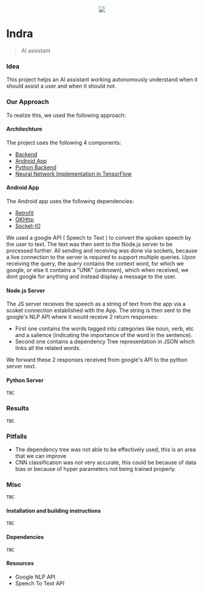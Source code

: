 <div align="center">
  <img src="https://i.imgur.com/kS2lNm6.png">
</div>


# Indra

> AI assistant


### Idea

This project helps an AI assistant working autonomously understand when it should assist a user and when it should not.

### Our Approach

To realize this, we used the following approach:

#### Architechture

The project uses the following 4 components:

- [Backend](https://github.com/DataByteNITT/Indra/tree/js_server_branch)
- [Android App](https://github.com/DataByteNITT/Indra/tree/app_branch)
- [Python Backend](https://github.com/DataByteNITT/Indra/tree/python_backend)
- [Neural Network Implementation in TensorFlow](https://github.com/DataByteNITT/Indra/tree/cnn_impl_branch)
 
#### Android App
The Android app uses the following dependencies:
 	
- [Retrofit](http://square.github.io/retrofit/)
- [OKHttp](http://square.github.io/okhttp/)
- [Socket-IO](https://github.com/socketio/socket.io-client-java)

We used a google API ( Speech to Text ) to convert the spoken speech by the user to text.
The text was then sent to the Node.js server to be processed further.
All sending and receiving was done via sockets, because a live connection to the server is required to support multiple queries.
Upon receiving the query, the query contains the context word, for which we google, or else it contains a "UNK" (unknown), which when received, we dont google for anything and instead display a message to the user.

#### Node.js Server

The JS server receives the speech as a string of text from the app via a scoket connection established with the App. The string is then sent to the google's NLP API where it would receive 2 return responses: 
- First one contains the words tagged into categories like noun, verb, etc and a salience (indicating the importance of the word in the sentence).
- Second one contains a dependency Tree representation in JSON which links all the related words.

We forward these 2 responses received from google's API to the python server next.

#### Python Server

```
TBC
```

### Results

```
TBC
```

### Pitfalls

- The dependency tree was not able to be effectively used, this is an area that we can improve
- CNN classification was not very accurate, this could be because of data bias or because of hyper parameters not being trained properly.

### Misc

```
TBC
```

#### Installation and building instructions

```
TBC
```

#### Dependencies

```
TBC
```

#### Resources
- Google NLP API
- Speech To Text API